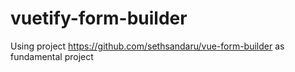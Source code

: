 # vuetify-form-builder

Using project https://github.com/sethsandaru/vue-form-builder as fundamental project